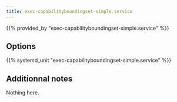```yaml
---
title: exec-capabilityboundingset-simple.service
---
```


{{% provided_by "exec-capabilityboundingset-simple.service" %}}

## Options

{{% systemd_unit "exec-capabilityboundingset-simple.service" %}}

## Additionnal notes

Nothing here.